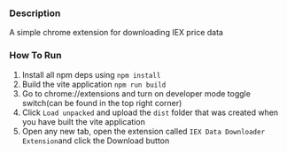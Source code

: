 ### Description

A simple chrome extension for downloading IEX price data

### How To Run

1. Install all npm deps using `npm install`
2. Build the vite application `npm run build`
3. Go to chrome://extensions and turn on developer mode toggle switch(can be found in the top right corner)
4. Click `Load unpacked` and upload the `dist` folder that was created when you have built the vite application
5. Open any new tab, open the extension called `IEX Data Downloader Extension`and click the Download button
